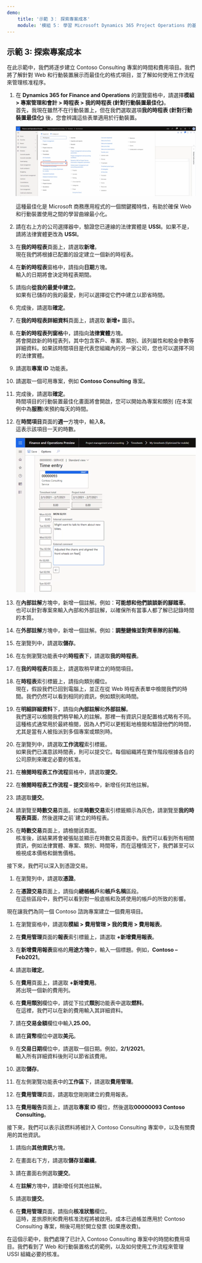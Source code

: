 ```yaml
---
demo:
    title: '示範 3： 探索專案成本'
    module: '模組 5： 學習 Microsoft Dynamics 365 Project Operations 的基礎知識'
---
```


## 示範 3: 探索專案成本

在此示範中，我們將逐步建立 Contoso Consulting 專案的時間和費用項目。我們將了解針對 Web 和行動裝置展示而最佳化的格式項目，並了解如何使用工作流程來管理核准程序。

1. 在 **Dynamics 365 for Finance and Operations** 的瀏覽窗格中，請選擇**模組 > 專案管理和會計 > 時程表 > 我的時程表 (針對行動裝置最佳化)**。  
    首先，我現在雖然不在行動裝置上，但在我們選取選項**我的時程表 (針對行動裝置最佳化)** 後，您會辨識這些表單適用於行動裝置。

    ![在專案管理和會計功能表上醒目提示了我的時程表 (針對行動裝置最佳化) 的螢幕擷取畫面。](./media/projops_costs_1_select_my_timesheets.png)  

    這種最佳化是 Microsoft 商務應用程式的一個關鍵獨特性，有助於確保 Web 和行動裝置使用之間的學習曲線最小化。

1. 請在右上方的公司選擇器中，驗證您已連線的法律實體是 **USSI**。如果不是，請將法律實體更改為 **USSI**。

1. 在**我的時程表**頁面上，請選取**新增**。  
    現在我們將根據已配置的設定建立一個新的時程表。

1. 在**新的時程表**窗格中，請指向**日期**方塊。  
    輸入的日期將會決定時程表期間。

1. 請指向**從我的最愛中建立**。  
    如果有已儲存的我的最愛，則可以選擇從它們中建立以節省時間。

1. 完成後，請選取**確定**。

1. 在**我的時程表詳細資料**頁面上，請選取 **新增+** 圖示。

1. 在**新的時程表列窗格**中，請指向**法律實體**方塊。  
    將會開啟新的時程表列，其中包含客戶、專案、類別、該列屬性和稅金參數等詳細資料。如果該時間項目是代表您組織內的另一家公司，您也可以選擇不同的法律實體。

1. 請選取**專案 ID** 功能表。

1. 請選取一個可用專案，例如 **Contoso Consulting** 專案。

1. 完成後，請選取**確定**。  
    時間項目的行動裝置最佳化畫面將會開啟，您可以開始為專案和類別 (在本案例中為**服務**)來預約每天的時間。

1. 在**時間項目**頁面的**週一**方塊中，輸入**8**。  
    這表示該項目一天的時數。

    ![時間項目頁面的螢幕擷取畫面。](./media/projops_costs_2_mon_box.png)

1. 在**內部註解**方塊中，新增一個註解。例如：**可能想和他們談談新的腳踏車**。  
    也可以針對專案來輸入內部和外部註解，以確保所有當事人都了解已記錄時間的本質。

1. 在**外部註解**方塊中，新增一個註解。例如：**調整鏈條並對齊車隊的前輪**。

1. 在瀏覽列中，請選取**儲存**。

1. 在左側瀏覽功能表中的**時程表**下，請選取**我的時程表**。

1. 在**我的時程表**頁面上，請選取稍早建立的時間項目。

1. 在**時程表**索引標籤上，請指向類別欄位。  
    現在，假設我們已回到電腦上，並正在從 Web 時程表表單中檢閱我們的時間。我們仍然可以看到相同的資訊，例如類別和時間。

1. 在**明細詳細資料**下，請指向**內部註解**和**外部註解**。  
    我們還可以檢閱我們稍早輸入的註解。那裡一有資訊只是配置格式略有不同。這種格式通常用於最終檢閱，因為人們可以更輕鬆地檢閱和驗證他們的時間，尤其是當有人被指派到多個專案或類別時。

1. 在瀏覽列中，請選取**工作流程**索引標籤。  
    如果我們已滿意該時間表，則可以提交它。每個組織將在實作階段根據各自的公司原則來確定必要的核准。

1. 在**檢閱時程表工作流程**窗格中，請選取**提交**。

1. 在**檢閱時程表工作流程 – 提交**窗格中，新增任何其他註解。

1. 請選取**提交**。

1. 請瀏覽至**時數交易**頁面。如果**時數交易**索引標籤顯示為灰色，請瀏覽至**我的時程表頁面**，然後選擇之前ˋ建立的時程表。

1. 在**時數交易**頁面上，請檢閱該頁面。  
    核准後，該結果將會被張貼並顯示在時數交易頁面中。我們可以看到所有相關資訊，例如法律實體、專案、類別、時間等，而在這種情況下，我們甚至可以檢視成本價格和銷售價格。  

接下來，我們可以深入到憑證交易。

1. 在瀏覽列中，請選取**憑證**。

1. 在**憑證交易**頁面上，請指向**總帳帳戶**和**帳戶名稱**區段。  
    在這些區段中，我們可以看到對一般底帳和及將使用的帳戶的所致的影響。  

現在讓我們為同一個 Contoso 諮詢專案建立一個費用項目。

1. 在瀏覽窗格中，請選取**模組 > 費用管理 > 我的費用 > 費用報表**。

1. 在**費用管理**頁面的**報表**索引標籤上，請選取 **+新增費用報表**。

1. 在**新增費用報表**窗格的**用途方塊**中，輸入一個標題。例如，**Contoso – Feb2021**。

1. 請選取**確定**。

1. 在**費用**頁面上，請選取 **+新增費用**。  
將出現一個新的費用列。

1. 在**費用類別**欄位中，請從下拉式**類別**功能表中選取**燃料**。  
在這裡，我們可以在新的費用輸入其詳細資料。

1. 請在**交易金額**欄位中輸入**25.00**。

1. 請在**貨幣**欄位中選取**美元**。

1. 在**交易日期**欄位中，請選取一個日期。例如，**2/1/2021**。  
    輸入所有詳細資料後則可以節省該費用。

1. 選取**儲存**。

1. 在左側瀏覽功能表中的**工作區**下，請選取**費用管理**。

1. 在**費用管理**頁面，請選取您剛剛建立的費用報表。

1. 在**費用報告**頁面上，請選取**專案 ID** 欄位，然後選取**00000093 Contoso Consulting**。  

接下來，我們可以表示該燃料將被計入 Contoso Consulting 專案中，以及有關費用的其他資訊。

1. 請指向**其他資訊**方塊。

1. 在畫面右下方，請選取**儲存並繼續**。

1. 請在畫面右側選取**提交**。

1. 在**註解**方塊中，請新增任何其他註解。

1. 請選取**提交**。

1. 在**費用管理**頁面，請指向**核准狀態**欄位。  
    這時，差旅原則和費用核准流程將被啟用。成本已過帳並應用於 Contoso Consulting 專案，稍後可用於開立發票 (如果應收費)。

在這個示範中，我們處理了已計入 Contoso Consulting 專案中的時間和費用項目。我們看到了 Web 和行動裝置格式的範例，以及如何使用工作流程來管理 USSI 組織必要的核准。
